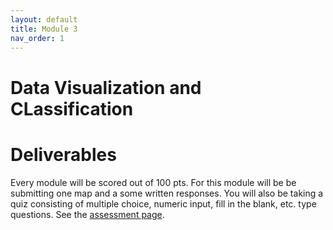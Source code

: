 ```yaml
---
layout: default
title: Module 3
nav_order: 1
---
```


# Data Visualization and CLassification


# Deliverables

Every module will be scored out of 100 pts.  For this module will be be submitting one map and a some written responses.  You will also be taking a quiz consisting of multiple choice, numeric input, fill in the blank, etc. type questions.  See the [assessment page](docs/Assessment.md).